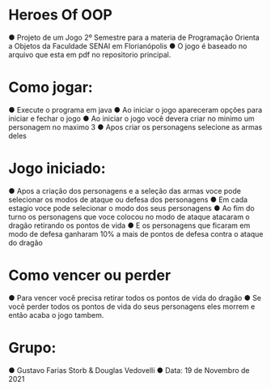 # Heroes Of OOP

  ● Projeto de um Jogo 2º Semestre para a materia de Programação Orienta a Objetos da Faculdade SENAI em Florianópolis
  ● O jogo é baseado no arquivo que esta em pdf no repositorio principal.
  

# Como jogar:
  ● Execute o programa em java
  ● Ao iniciar o jogo apareceram opções para iniciar e fechar o jogo
  ● Ao iniciar o jogo você devera criar no minimo um personagem no maximo 3
  ● Apos criar os personagens selecione as armas deles

# Jogo iniciado:
 ● Apos a criação dos personagens e a seleção das armas voce pode selecionar os modos de ataque ou defesa dos personagens
 ● Em cada estagio voce pode selecionar o modo dos seus personagens
 ● Ao fim do turno os personagens que voce colocou no modo de ataque atacaram o dragão retirando os pontos de vida
 ● E os personagens que ficaram em modo de defesa ganharam 10% a mais de pontos de defesa contra o ataque do dragão

# Como vencer ou perder
 ● Para vencer você precisa retirar todos os pontos de vida do dragão
 ● Se você perder todos os pontos de vida do seus personagens eles morrem e então acaba o jogo tambem.

# Grupo: 
● Gustavo Farias Storb & Douglas Vedovelli
● Data: 19 de Novembro de 2021
